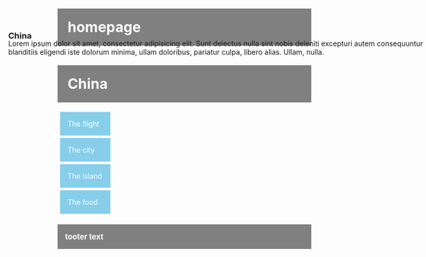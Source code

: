 # homepage<!DOCTYPE html>
<html lang="" dir="ltr">
  <head>
    <meta charset="utf-8">
    <title></title>
  </head>
  <style>
  h1{
    padding:20px;
    background:grey;
    color:white;
  }
  a{
    padding:15px;
    display:block;
    margin:5px;
    width:70px;
    text-decoration:none;
    background:skyblue;
    color:white;
  }
  a:hover{
    background:yellowgreen;
    color:white;
  }
  h2{
    padding:15px;
    background:grey;
    color:white;
    font-size: 15px;
  }
   div{
     text-align:top;
     margin:auto;
     position:fixed;
     left:130px;
     top:150px;
   }
   h3{
     position:fixed;
     left:130px;
     top:110px;
   }
  </style>
  <body>
    <h1>China</h1>
    <a href="#" class="">The flight</a>
    <a href="#" class="">The city</a>
    <a href="#" class="">The island</a>
    <a href="#" class="">The food</a>
    <h3>China</h3>
    <div>
      Lorem ipsum dolor sit amet, consectetur adipisicing elit. Sunt delectus nulla sint nobis deleniti excepturi autem consequuntur blanditiis eligendi iste dolorum minima, ullam doloribus, pariatur culpa, libero alias. Ullam, nulla.
    </div>
    <h2>tooter text</h2>
  </body>
</html>
